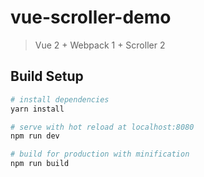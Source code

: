 # vue-scroller-demo

> Vue 2 + Webpack 1 + Scroller 2

## Build Setup

``` bash
# install dependencies
yarn install

# serve with hot reload at localhost:8080
npm run dev

# build for production with minification
npm run build
```

